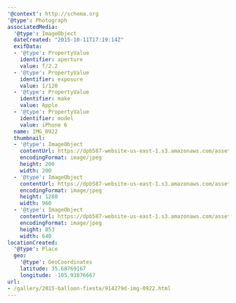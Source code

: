 ```yaml
---
'@context': http://schema.org
'@type': Photograph
associatedMedia:
  '@type': ImageObject
  dateCreated: "2015-10-11T17:19:14Z"
  exifData:
  - '@type': PropertyValue
    identifier: aperture
    value: f/2.2
  - '@type': PropertyValue
    identifier: exposure
    value: 1/120
  - '@type': PropertyValue
    identifier: make
    value: Apple
  - '@type': PropertyValue
    identifier: model
    value: iPhone 6
  name: IMG_0922
  thumbnail:
  - '@type': ImageObject
    contentUrl: https://dpb587-website-us-east-1.s3.amazonaws.com/asset/gallery/2015-balloon-fiesta/914279d-img-0922~200x200.jpg
    encodingFormat: image/jpeg
    height: 200
    width: 200
  - '@type': ImageObject
    contentUrl: https://dpb587-website-us-east-1.s3.amazonaws.com/asset/gallery/2015-balloon-fiesta/914279d-img-0922~1280.jpg
    encodingFormat: image/jpeg
    height: 1280
    width: 960
  - '@type': ImageObject
    contentUrl: https://dpb587-website-us-east-1.s3.amazonaws.com/asset/gallery/2015-balloon-fiesta/914279d-img-0922~640w.jpg
    encodingFormat: image/jpeg
    height: 853
    width: 640
locationCreated:
  '@type': Place
  geo:
    '@type': GeoCoordinates
    latitude: 35.68769167
    longitude: -105.93876667
url:
- /gallery/2015-balloon-fiesta/914279d-img-0922.html
---
```

